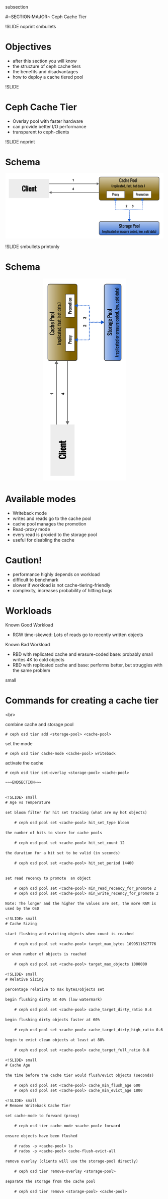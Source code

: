 <!SLIDE> subsection
#~~~SECTION:MAJOR~~~ Ceph Cache Tier

!SLIDE noprint smbullets
# Objectives

* after this section you will know
 * the structure of ceph cache tiers
 * the benefits and disadvantages
 * how to deploy a cache tiered pool

!SLIDE
# Ceph Cache Tier
* Overlay pool with faster hardware
* can provide better I/O performance
* transparent to ceph-clients

!SLIDE noprint
# Schema

<center><img src="./_images/cache_tier.png" style="max-width:100%;height:auto;" alt="matrixofhell"/></center>

!SLIDE smbullets printonly
# Schema 
<center><img src="./_images/cache_tier_rotated.png" style="max-width:100%;height:640px;"  alt="matrixofhell"/></center>



<!SLIDE>
# Available modes
* Writeback mode
 * writes and reads go to the cache pool
 * cache pool manages the promotion
* Read-proxy mode
 * every read is proxied to the storage pool
 * useful for disabling the cache

<!SLIDE>
# Caution!
* performance highly depends on workload
* difficult to benchmark
* slower if workload is not cache-tiering-friendly
* complexity, increases probability of hitting bugs

<!SLIDE smbullets>
# Workloads
Known Good Workload

* RGW time-skewed: Lots of reads go to recently written objects

Known Bad Workload

* RBD with replicated cache and erasure-coded base: probably small writes 4K to cold objects
* RBD with replicated cache and base: performs better, but struggles with the same problem

<!SLIDE> small
# Commands for creating a cache tier

<br\>

combine cache and storage pool

    # ceph osd tier add <storage-pool> <cache-pool>

set the mode 

    # ceph osd tier cache-mode <cache-pool> writeback

activate the cache

    # ceph osd tier set-overlay <storage-pool> <cache-pool>

~~~SECTION:notes~~~
~~~ENDSECTION~~~


<!SLIDE> small
# Age vs Temperature

set bloom filter for hit set tracking (what are my hot objects)

    # ceph osd pool set <cache-pool> hit_set_type bloom

the number of hits to store for cache pools

    # ceph osd pool set <cache-pool> hit_set_count 12

the duration for a hit set to be valid (in seconds)

    # ceph osd pool set <cache-pool> hit_set_period 14400
     

set read recency to promote  an object

    # ceph osd pool set <cache-pool> min_read_recency_for_promote 2
    # ceph osd pool set <cache-pool> min_write_recency_for_promote 2

Note: The longer and the higher the values are set, the more RAM is used by the OSD

<!SLIDE> small
# Cache Sizing

start flushing and evicting objects when count is reached

    # ceph osd pool set <cache-pool> target_max_bytes 1099511627776

or when number of objects is reached

    # ceph osd pool set <cache-pool> target_max_objects 1000000

<!SLIDE> small
# Relative Sizing

percentage relative to max bytes/objects set

begin flushing dirty at 40% (low watermark)

    # ceph osd pool set <cache-pool> cache_target_dirty_ratio 0.4

begin flushing dirty objects faster at 60%

    # ceph osd pool set <cache-pool> cache_target_dirty_high_ratio 0.6

begin to evict clean objects at least at 80%

    # ceph osd pool set <cache-pool> cache_target_full_ratio 0.8

<!SLIDE> small
# Cache Age

the time before the cache tier would flush/evict objects (seconds)

    # ceph osd pool set <cache-pool> cache_min_flush_age 600
    # ceph osd pool set <cache-pool> cache_min_evict_age 1800

<!SLIDE> small
# Remove Writeback Cache Tier

set cache-mode to forward (proxy)

    # ceph osd tier cache-mode <cache-pool> forward

ensure objects have been flushed

    # rados -p <cache-pool> ls
    # rados -p <cache-pool> cache-flush-evict-all

remove overlay (clients will use the storage-pool directly)

    # ceph osd tier remove-overlay <storage-pool>

separate the storage from the cache pool   

    # ceph osd tier remove <storage-pool> <cache-pool>

